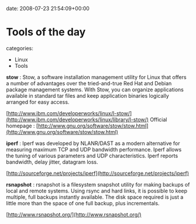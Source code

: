


date: 2008-07-23 21:54:09+00:00


# Tools of the day

categories:
- Linux
- Tools


**stow** : Stow, a software installation management utility for Linux that offers a number of advantages over the tried-and-true Red Hat and Debian package management systems. With Stow, you can organize applications available in standard tar files and keep application binaries logically arranged for easy access.

[http://www.ibm.com/developerworks/linux/l-stow/](http://www.ibm.com/developerworks/linux/library/l-stow/)
Official homepage : [http://www.gnu.org/software/stow/stow.html](http://www.gnu.org/software/stow/stow.html)

**iperf** : Iperf was developed by NLANR/DAST as a modern alternative for measuring maximum TCP and UDP bandwidth performance. Iperf allows the tuning of various parameters and UDP characteristics. Iperf reports bandwidth, delay jitter, datagram loss.

[http://sourceforge.net/projects/iperf](http://sourceforge.net/projects/iperf)

**rsnapshot** : rsnapshot is a filesystem snapshot utility for making backups of local and remote systems.
Using rsync and hard links, it is possible to keep multiple, full backups instantly available. The disk space required is just a little more than the space of one full backup, plus incrementals. 

[http://www.rsnapshot.org/](http://www.rsnapshot.org/)
